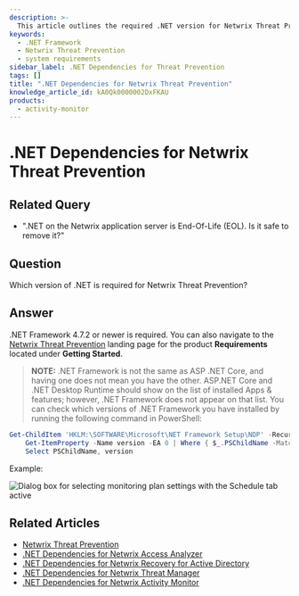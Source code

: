 ```yaml
---
description: >-
  This article outlines the required .NET version for Netwrix Threat Prevention and provides guidance on checking installed .NET Framework versions.
keywords:
  - .NET Framework
  - Netwrix Threat Prevention
  - system requirements
sidebar_label: .NET Dependencies for Threat Prevention
tags: []
title: ".NET Dependencies for Netwrix Threat Prevention"
knowledge_article_id: kA0Qk0000002DxFKAU
products:
  - activity-monitor
---
```


# .NET Dependencies for Netwrix Threat Prevention

## Related Query

- ".NET on the Netwrix application server is End-Of-Life (EOL). Is it safe to remove it?"

## Question

Which version of .NET is required for Netwrix Threat Prevention?

## Answer

.NET Framework 4.7.2 or newer is required. You can also navigate to the [Netwrix Threat Prevention](/docs/threatprevention/) landing page for the product **Requirements** located under **Getting Started**.

> **NOTE:** .NET Framework is not the same as ASP .NET Core, and having one does not mean you have the other. ASP.NET Core and .NET Desktop Runtime should show on the list of installed Apps & features; however, .NET Framework does not appear on that list. You can check which versions of .NET Framework you have installed by running the following command in PowerShell:

```powershell
Get-ChildItem 'HKLM:\SOFTWARE\Microsoft\NET Framework Setup\NDP' -Recurse | 
    Get-ItemProperty -Name version -EA 0 | Where { $_.PSChildName -Match '^(?!S)\p{L}'} | 
    Select PSChildName, version
```

Example:

![Dialog box for selecting monitoring plan settings with the Schedule tab active](https://nwxcorp.file.force.com/servlet/rtaImage?eid=ka0Qk000000DMp7&feoid=00N0g000004CA0p&refid=0EMQk00000Bq4h7)

## Related Articles

- [Netwrix Threat Prevention](/docs/threatprevention/)
- [.NET Dependencies for Netwrix Access Analyzer](/docs/kb/activitymonitor/.net_dependencies_for_netwrix_access_analyzer)
- [.NET Dependencies for Netwrix Recovery for Active Directory](/docs/kb/activitymonitor/.net_dependencies_for_netwrix_recovery_for_active_directory)
- [.NET Dependencies for Netwrix Threat Manager](/docs/kb/activitymonitor/.net_dependencies_for_netwrix_threat_manager)
- [.NET Dependencies for Netwrix Activity Monitor](/docs/kb/activitymonitor/.net_dependencies_for_netwrix_activity_monitor)